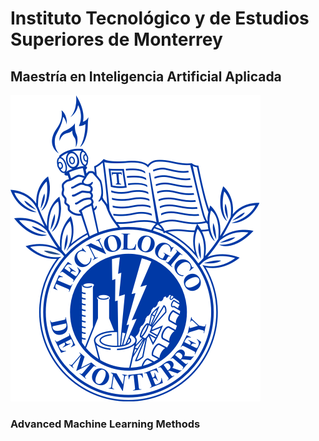 # Instituto Tecnológico y de Estudios Superiores de Monterrey

## Maestría en Inteligencia Artificial Aplicada

![Logo del Tec](/src/tec.png)


### Advanced Machine Learning Methods




